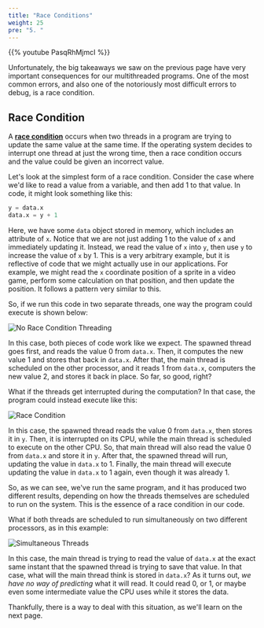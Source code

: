 ```yaml
---
title: "Race Conditions"
weight: 25
pre: "5. "
---
```

{{% youtube PasqRhMjmcI %}}

Unfortunately, the big takeaways we saw on the previous page have very important consequences for our multithreaded programs. One of the most common errors, and also one of the notoriously most difficult errors to debug, is a race condition.

## Race Condition

A [**race condition**](https://en.wikipedia.org/wiki/Race_condition) occurs when two threads in a program are trying to update the same value at the same time. If the operating system decides to interrupt one thread at just the wrong time, then a race condition occurs and the value could be given an incorrect value.

Let's look at the simplest form of a race condition. Consider the case where we'd like to read a value from a variable, and then add 1 to that value. In code, it might look something like this:

```python
y = data.x
data.x = y + 1
```

Here, we have some `data` object stored in memory, which includes an attribute of `x`. Notice that we are not just adding 1 to the value of `x` and immediately updating it. Instead, we read the value of `x` into `y`, then use `y` to increase the value of `x` by 1. This is a very arbitrary example, but it is reflective of code that we might actually use in our applications. For example, we might read the `x` coordinate position of a sprite in a video game, perform some calculation on that position, and then update the position. It follows a pattern very similar to this. 

So, if we run this code in two separate threads, one way the program could execute is shown below:

![No Race Condition Threading](../../images/10/thread_norace.svg)

In this case, both pieces of code work like we expect. The spawned thread goes first, and reads the value 0 from `data.x`. Then, it computes the new value 1 and stores that back in `data.x`. After that, the main thread is scheduled on the other processor, and it reads 1 from `data.x`, computers the new value 2, and stores it back in place. So far, so good, right?

What if the threads get interrupted during the computation? In that case, the program could instead execute like this:

![Race Condition](../../images/10/thread_race.svg)

In this case, the spawned thread reads the value 0 from `data.x`, then stores it in `y`. Then, it is interrupted on its CPU, while the main thread is scheduled to execute on the other CPU. So, that main thread will also read the value 0 from `data.x` and store it in `y`. After that, the spawned thread will run, updating the value in `data.x` to 1. Finally, the main thread will execute updating the value in `data.x` to 1 again, even though it was already 1. 

So, as we can see, we've run the same program, and it has produced two different results, depending on how the threads themselves are scheduled to run on the system. This is the essence of a race condition in our code.

What if both threads are scheduled to run simultaneously on two different processors, as in this example:

![Simultaneous Threads](../../images/10/thread_simul.svg)

In this case, the main thread is trying to read the value of `data.x` at the exact same instant that the spawned thread is trying to save that value. In that case, what will the main thread think is stored in `data.x`? As it turns out, _we have no way of predicting_ what it will read. It could read 0, or 1, or maybe even some intermediate value the CPU uses while it stores the data.

Thankfully, there is a way to deal with this situation, as we'll learn on the next page. 
